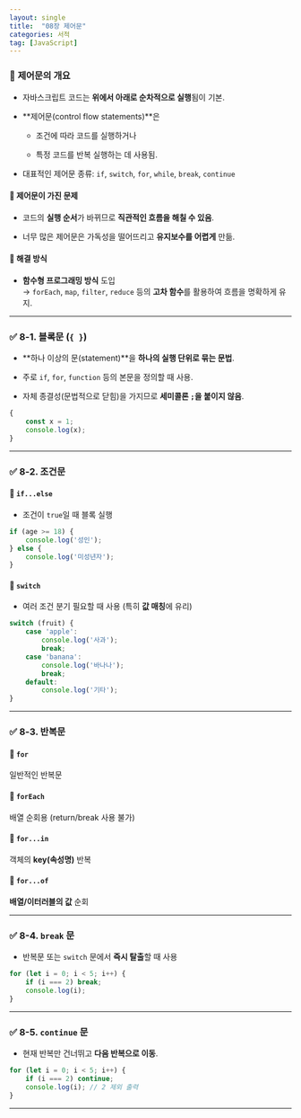 ```yaml
---
layout: single
title:  "08장 제어문"
categories: 서적
tag: [JavaScript]
---
```


### 📌 **제어문의 개요**

- 자바스크립트 코드는 **위에서 아래로 순차적으로 실행**됨이 기본.
    
- **제어문(control flow statements)**은
    
    - 조건에 따라 코드를 실행하거나
        
    - 특정 코드를 반복 실행하는 데 사용됨.
        
- 대표적인 제어문 종류: `if`, `switch`, `for`, `while`, `break`, `continue`
    

#### 🔸 제어문이 가진 문제

- 코드의 **실행 순서**가 바뀌므로 **직관적인 흐름을 해칠 수 있음**.
    
- 너무 많은 제어문은 가독성을 떨어뜨리고 **유지보수를 어렵게** 만듦.
    

#### 🔸 해결 방식

- **함수형 프로그래밍 방식** 도입  
    → `forEach`, `map`, `filter`, `reduce` 등의 **고차 함수**를 활용하여 흐름을 명확하게 유지.
    

---

### ✅ 8-1. 블록문 (`{ }`)

- **하나 이상의 문(statement)**을 **하나의 실행 단위로 묶는 문법**.
    
- 주로 `if`, `for`, `function` 등의 본문을 정의할 때 사용.
    
- 자체 종결성(문법적으로 닫힘)을 가지므로 **세미콜론 `;`을 붙이지 않음**.
    
``` javascript
{   
	const x = 1;   
	console.log(x); 
}
```

---

### ✅ 8-2. 조건문

#### 🔹 `if...else`

- 조건이 `true`일 때 블록 실행
    
``` javascript
if (age >= 18) {
	console.log('성인'); 
} else {
	console.log('미성년자'); 
}
```

#### 🔹 `switch`

- 여러 조건 분기 필요할 때 사용 (특히 **값 매칭**에 유리)
    
``` javascript
switch (fruit) {   
	case 'apple':     
		console.log('사과');     
		break;   
	case 'banana':     
		console.log('바나나');     
		break;   
	default:     
		console.log('기타'); 
}
```

---

### ✅ 8-3. 반복문

#### 🔹 `for`

일반적인 반복문

#### 🔹 `forEach`

배열 순회용 (return/break 사용 불가)

#### 🔹 `for...in`

객체의 **key(속성명)** 반복

#### 🔹 `for...of`

**배열/이터러블의 값** 순회

---

### ✅ 8-4. `break` 문

- 반복문 또는 `switch` 문에서 **즉시 탈출**할 때 사용
    
``` javascript
for (let i = 0; i < 5; i++) {   
	if (i === 2) break;   
	console.log(i); 
}
```

---

### ✅ 8-5. `continue` 문

- 현재 반복만 건너뛰고 **다음 반복으로 이동**.
    
``` javascript
for (let i = 0; i < 5; i++) {   
	if (i === 2) continue;   
	console.log(i); // 2 제외 출력 
}
```

---